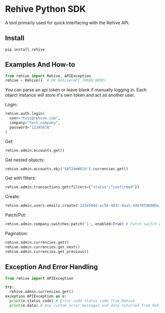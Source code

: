 # Rehive Python SDK
A tool primarly used for quick interfacing with the Rehive API.


## Install
```
pip install rehive
```

## Examples And How-to

```python
from rehive import Rehive, APIException
rehive = Rehive()  # OR Rehive(API_TOKEN_HERE)
```
You can parse an api token or leave blank if manually logging in. Each object instance will store it's own token and act as another user.

Login:
```python
rehive.auth.login(
  user="test@rehive.com",
  company="test_company",
  password="12345678"
)
```

Get:
```python
rehive.admin.accounts.get()
```

Get nested objects:
```python
rehive.admin.accounts.obj('5AT24mW61H').currencies.get()
```

Get with filters:
```python
rehive.admin.transactions.get(filters={"status":"confirmed"})
```

Create:
```python
rehive.admin.users.emails.create('1d3e584d-ac56-483c-8aa5-d4ef059608ba', 'connor+899@rehive.com', verified=True)
```

Patch/Put:
```python
rehive.admin.company.switches.patch('1', enabled=True) # Patch switch with identifier 1
```

Pagination:
```python
rehive.admin.currencies.get()
rehive.admin.currencies.get_next()
rehive.admin.currencies.get_previous()
```


## Exception And Error Handling

```python
from rehive import APIException

try:
  rehive.admin.currencies.get()
exception APIException as e:
  print(e.status_code) # Error code status code from Rehive
  print(e.data) # Any custom error messages and data returned from Rehive
```
